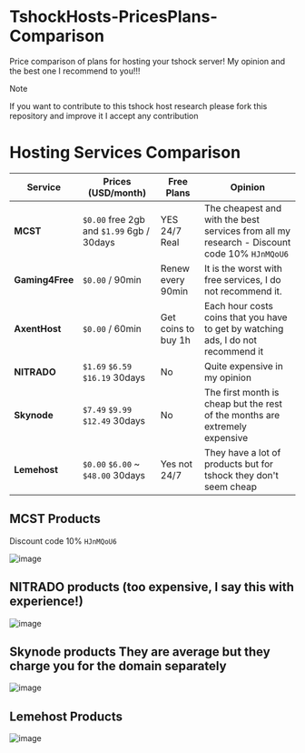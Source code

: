 # TshockHosts-PricesPlans-Comparison
Price comparison of plans for hosting your tshock server! My opinion and the best one I recommend to you!!!

> [!NOTE]
> If you want to contribute to this tshock host research please fork this repository and improve it I accept any contribution

# Hosting Services Comparison

| Service           | Prices (USD/month)                       | Free Plans           | Opinion                                                                                       |
|-------------------|------------------------------------------|----------------------|-----------------------------------------------------------------------------------------------|
| **MCST**          |  `$0.00` free 2gb and `$1.99` 6gb / 30days  | YES 24/7 Real        | The cheapest and with the best services from all my research - Discount code 10% `HJnMQoU6`   |
| **Gaming4Free**   |  `$0.00` / 90min                         | Renew every 90min    | It is the worst with free services, I do not recommend it.                                    |
| **AxentHost**     |  `$0.00` / 60min                         | Get coins to buy 1h  | Each hour costs coins that you have to get by watching ads, I do not recommend it             |
| **NITRADO**       |  `$1.69` `$6.59` `$16.19`   30days       | No                   | Quite expensive in my opinion                                                                 |
| **Skynode**       |  `$7.49` `$9.99` `$12.49`   30days       | No                   | The first month is cheap but the rest of the months are extremely expensive                   |
| **Lemehost**      |  `$0.00` `$6.00` ~ `$48.00`   30days     | Yes not 24/7         | They have a lot of products but for tshock they don't seem cheap                              |


## MCST Products
Discount code 10% `HJnMQoU6`

![image](https://github.com/user-attachments/assets/76b4b024-7028-4397-b00d-5f6fc2dff10c)


## NITRADO products (too expensive, I say this with experience!)

![image](https://github.com/user-attachments/assets/cbbd614f-d55a-4b96-86b1-06f4ca9ab418)


## Skynode products They are average but they charge you for the domain separately

![image](https://github.com/user-attachments/assets/72cc28a6-f5ca-46df-9346-8a7e78cde949)


## Lemehost Products

![image](https://github.com/user-attachments/assets/c63484bd-6c47-4e41-a056-076f617c3be0)

